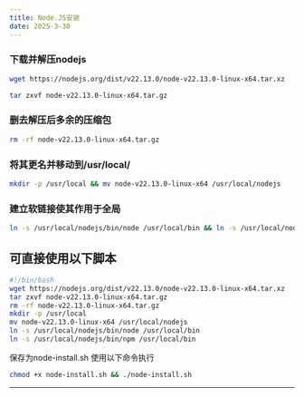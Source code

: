 ```yaml
---
title: Node.JS安装
date: 2025-3-30
---
```


### 下载并解压nodejs

```bash
wget https://nodejs.org/dist/v22.13.0/node-v22.13.0-linux-x64.tar.xz
```

```bash
tar zxvf node-v22.13.0-linux-x64.tar.gz
```

### 删去解压后多余的压缩包

```bash
rm -rf node-v22.13.0-linux-x64.tar.gz
```

### 将其更名并移动到/usr/local/

```bash
mkdir -p /usr/local && mv node-v22.13.0-linux-x64 /usr/local/nodejs
```

### 建立软链接使其作用于全局

```bash
ln -s /usr/local/nodejs/bin/node /usr/local/bin && ln -s /usr/local/nodejs/bin/npm /usr/local/bin
```

## 可直接使用以下脚本

```bash
#!/bin/bash
wget https://nodejs.org/dist/v22.13.0/node-v22.13.0-linux-x64.tar.xz
tar zxvf node-v22.13.0-linux-x64.tar.gz
rm -rf node-v22.13.0-linux-x64.tar.gz
mkdir -p /usr/local
mv node-v22.13.0-linux-x64 /usr/local/nodejs
ln -s /usr/local/nodejs/bin/node /usr/local/bin
ln -s /usr/local/nodejs/bin/npm /usr/local/bin
```

保存为node-install.sh
使用以下命令执行

```bash
chmod +x node-install.sh && ./node-install.sh
```

---

